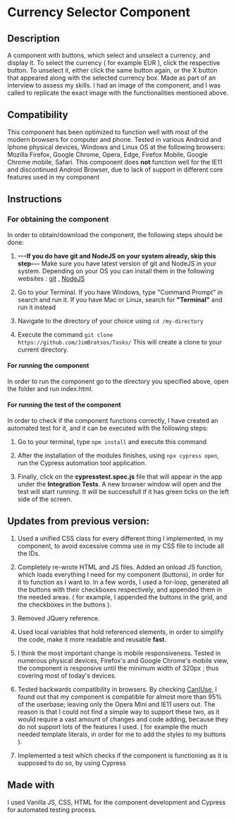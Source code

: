 # Currency Selector Component

## Description

A component with buttons, which select and unselect a currency, and display it. To select the currency ( for example EUR ), click the respective button. To unselect it, either click the same button again, or the X button that appeared along with the selected currency box. Made as part of an interview to assess my skills. I had an image of the component, and I was called to replicate the exact image with the functionalities mentioned above.

## Compatibility

This component has been optimized to function well with most of the modern browsers for computer and phone. 
Tested in various Android and Iphone physical devices, Windows and Linux OS at the following browsers:
Mozilla Firefox, Google Chrome, Opera, Edge,  Firefox Mobile, Google Chrome mobile, Safari. This component does **not** function well for the IE11 and discontinued Android Browser, due to lack of support in different core features used in my component

## Instructions 

### For obtaining the component

In order to obtain/download the component, the following steps should be done:
  
 1. **---If you do have git and NodeJS on your system already, skip this step---** Make sure you have latest version of git and NodeJS in your system. Depending on your OS you can install them in the following websites : [git](https://git-scm.com/downloads) , [NodeJS](https://nodejs.org/en/download/package-manager/)

 2. Go to your Terminal. If you have Windows, type "Command Prompt" in search and run it. If you have Mac or Linux, search for **"Terminal"** and run it instead 

 3. Navigate to the directory of your choice using ```cd /my-directory```

 4. Execute the command ``` git clone https://github.com/JimBratsos/Tasks/ ``` This will create a clone to your current directory.

#### For running the component

In order to run the component go to the directory you specified above, open the folder and run index.html.

#### For running the test of the component

In order to check if the component functions correctly, I have created an automated test for it, and it can be executed with the following steps:

1. Go to your terminal, type ``` npm install ``` and execute this command

2. After the installation of the modules finishes, using ``` npx cypress open ```, run the Cypress automation tool application.

3. Finally, click on the **cypresstest.spec.js** file that will appear in the app under the **Integration Tests**. A new browser window will open and the test will start running. It will be successfull if it has green ticks on the left side of the screen.

## Updates from previous version:

1. Used a unified CSS class for every different thing I implemented, in my component, to avoid excessive comma use in my CSS file to include all the IDs.

2. Completely re-wrote HTML and JS files. Added an onload JS function, which loads everything I need for my component (buttons), in order for it to function as I want to. In a few words, I used a for-loop, generated all the buttons with their checkboxes respectively, and appended them in the needed areas. ( for example, I appended the buttons in the grid, and the checkboxes in the buttons ).

3. Removed JQuery reference. 

4. Used local variables that hold referenced elements, in order to simplify the code, make it more readable and reusable **fast**.

5. I think the most important change is mobile responsiveness. Tested in numerous physical devices, Firefox's and Google Chrome's mobile view, the component is responsive until the minimum width of 320px ; thus covering most of today's devices.

6. Tested backwards compatibility in browsers. By checking [CanIUse](https://caniuse.com/), I found out that my component is compatible for almost more than 95% of the userbase; leaving only the Opera Mini and IE11 users out. The reason is that I could not find a simple way to support these two, as it would require a vast amount of changes and code adding, because they do not support lots of the features I used. ( for example the much needed template literals, in order for me to add the styles to my buttons ). 

7. Implemented a test which checks if the component is functioning as it is supposed to do so, by using Cypress

## Made with

I used Vanilla JS, CSS, HTML for the component development and Cypress for automated testing process.
